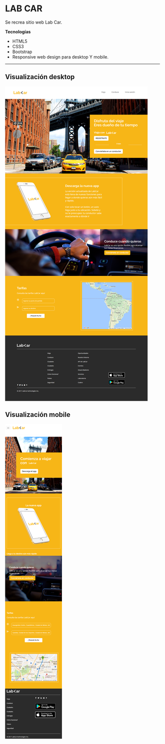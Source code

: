# LAB CAR

Se recrea sitio web Lab Car.

**Tecnologías**

* HTML5
* CSS3
* Bootstrap
* Responsive web design para desktop Y mobile.

***

## Visualización desktop
![Página Aliexpress Desktop Reto](assets/images/labcar-desktop.png)

## Visualización mobile
![Página Aliexpress Desktop Reto](assets/images/labcar-movil.png)

